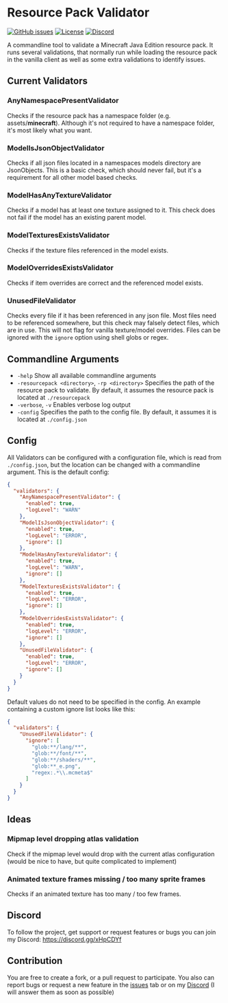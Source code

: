 # Resource Pack Validator
[![GitHub issues](https://img.shields.io/github/issues/MrKinau/ResourcePackValidator)](https://github.com/MrKinau/ResourcePackValidator/issues)
[![License](https://img.shields.io/github/license/MrKinau/ResourcePackValidator)](https://github.com/MrKinau/ResourcePackValidator/blob/master/LICENSE)
[![Discord](https://img.shields.io/discord/550764567282712583?logo=discord)](https://discord.gg/xHpCDYf)

A commandline tool to validate a Minecraft Java Edition resource pack. It runs several validations, that normally run while loading the resource pack in the vanilla client as well as some extra validations to identify issues.

## Current Validators
### AnyNamespacePresentValidator
Checks if the resource pack has a namespace folder (e.g. assets/**minecraft**). Although it's not required to have a namespace folder, it's most likely what you want.

### ModelIsJsonObjectValidator
Checks if all json files located in a namespaces models directory are JsonObjects. This is a basic check, which should never fail, but it's a requirement for all other model based checks.

### ModelHasAnyTextureValidator
Checks if a model has at least one texture assigned to it. This check does not fail if the model has an existing parent model.

### ModelTexturesExistsValidator
Checks if the texture files referenced in the model exists.

### ModelOverridesExistsValidator
Checks if item overrides are correct and the referenced model exists.

### UnusedFileValidator
Checks every file if it has been referenced in any json file. Most files need to be referenced somewhere, but this check may falsely detect files, which are in use. This will not flag for vanilla texture/model overrides. Files can be ignored with the `ignore` option using shell globs or regex.

## Commandline Arguments
- `-help` Show all available commandline arguments
- `-resourcepack <directory>`, `-rp <directory>` Specifies the path of the resource pack to validate. By default, it assumes the resource pack is located at `./resourcepack`
- `-verbose`, `-v` Enables verbose log output
- `-config` Specifies the path to the config file. By default, it assumes it is located at `./config.json`

## Config
All Validators can be configured with a configuration file, which is read from `./config.json`, but the location can be changed with a commandline argument.
This is the default config:
```json
{
  "validators": {
    "AnyNamespacePresentValidator": {
      "enabled": true,
      "logLevel": "WARN"
    },
    "ModelIsJsonObjectValidator": {
      "enabled": true,
      "logLevel": "ERROR",
      "ignore": []
    },
    "ModelHasAnyTextureValidator": {
      "enabled": true,
      "logLevel": "WARN",
      "ignore": []
    },
    "ModelTexturesExistsValidator": {
      "enabled": true,
      "logLevel": "ERROR",
      "ignore": []
    },
    "ModelOverridesExistsValidator": {
      "enabled": true,
      "logLevel": "ERROR",
      "ignore": []
    },
    "UnusedFileValidator": {
      "enabled": true,
      "logLevel": "ERROR",
      "ignore": []
    }
  }
}
```
Default values do not need to be specified in the config.
An example containing a custom ignore list looks like this:
```json
{
  "validators": {
    "UnusedFileValidator": {
      "ignore": [
        "glob:**/lang/**",
        "glob:**/font/**",
        "glob:**/shaders/**",
        "glob:**_e.png",
        "regex:.*\\.mcmeta$"
      ]
    }
  }
}
```

## Ideas
### Mipmap level dropping atlas validation
Check if the mipmap level would drop with the current atlas configuration (would be nice to have, but quite complicated to implement)

### Animated texture frames missing / too many sprite frames
Checks if an animated texture has too many / too few frames.

## Discord
To follow the project, get support or request features or bugs you can join my Discord: https://discord.gg/xHpCDYf

## Contribution
You are free to create a fork, or a pull request to participate. You also can report bugs or request a new feature in the [issues](https://github.com/MrKinau/FishingBot/issues) tab or on my [Discord](https://discord.gg/xHpCDYf) (I will answer them as soon as possible)